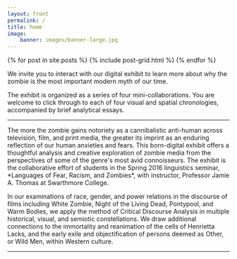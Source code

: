 ```yaml
---
layout: front
permalink: /
title: home
image:
    banner: images/banner-large.jpg
---
```


<div class="tiles">

{% for post in site.posts %}
{% include post-grid.html %}
{% endfor %}

</div><!-- /.tiles -->

<!-- 1. ***[Engendering Zombie Fiction](/engendering-zombie-fiction/)*** / Eojin Choi and Alexander Jin
2. ***[How Zombies Inform our Understanding of Racism](/understanding-of-racism/)*** / Shuang Guan and Tiauna Lewis
3. ***[Zombies, The Other, and the Spread of Modern Day Fear](/modern-day-fear/)*** / Romeo Luevano and Fanyi Ma
4. ***[Challenging Normal: A Linguistic Exploration of Horror and Sci-Fi](/challenging-normal/)*** / Gretchen Trupp and Jamie A. Thomas
 -->
We invite you to interact with our digital exhibit to learn more about why the zombie is the most important modern myth of our time.

The exhibit is organized as a series of four mini-collaborations. You are welcome to click through to each of four visual and spatial chronologies, accompanied by brief analytical essays.
<hr/>
The more the zombie gains notoriety as a cannibalistic anti-human across television, film, and print media, the greater its imprint as an enduring reflection of our human anxieties and fears. This born-digital exhibit offers a thoughtful analysis and creative exploration of zombie media from the perspectives of some of the genre's most avid connoisseurs. The exhibit is the collaborative effort of students in the Spring 2016 linguistics seminar, *Languages of Fear, Racism, and Zombies*, with instructor, Professor Jamie A. Thomas at Swarthmore College.

In our examinations of race, gender, and power relations in the discourse of films including White Zombie, Night of the Living Dead, Pontypool, and Warm Bodies, we apply the method of Critical Discourse Analysis in multiple historical, visual, and semiotic constellations. We draw additional connections to the immortality and reanimation of the cells of Henrietta Lacks, and the early exile and objectification of persons deemed as Other, or Wild Men, within Western culture.
<hr/>
